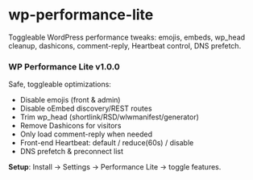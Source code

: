 # wp-performance-lite
Toggleable WordPress performance tweaks: emojis, embeds, wp_head cleanup, dashicons, comment-reply, Heartbeat control, DNS prefetch.

### WP Performance Lite v1.0.0

Safe, toggleable optimizations:
- Disable emojis (front & admin)
- Disable oEmbed discovery/REST routes
- Trim wp_head (shortlink/RSD/wlwmanifest/generator)
- Remove Dashicons for visitors
- Only load comment-reply when needed
- Front-end Heartbeat: default / reduce(60s) / disable
- DNS prefetch & preconnect list

**Setup**: Install → Settings → Performance Lite → toggle features.
